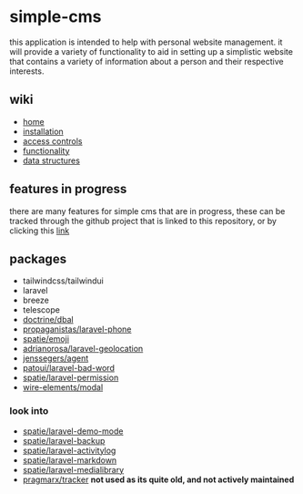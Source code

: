 # simple-cms

this application is intended to help with personal website management. it will provide a variety of functionality to aid in setting up a simplistic website that contains a variety of information about a person and their respective interests.

## wiki
* [home](https://github.com/ryangurn/ryangurnick/wiki)
* [installation](https://github.com/ryangurn/ryangurnick/wiki/installation)
* [access controls](https://github.com/ryangurn/ryangurnick/wiki/access-controls)
* [functionality](https://github.com/ryangurn/ryangurnick/wiki/functionality)
* [data structures](https://github.com/ryangurn/ryangurnick/wiki/data-structures)

## features in progress
there are many features for simple cms that are in progress, these can be tracked through the github project that is linked to this repository, or by clicking this [link](https://github.com/users/ryangurn/projects/1)

## packages
* tailwindcss/tailwindui
* laravel
* breeze
* telescope
* [doctrine/dbal](https://github.com/doctrine/dbal)
* [propaganistas/laravel-phone](https://github.com/propaganistas/laravel-phone)
* [spatie/emoji](https://github.com/spatie/emoji)
* [adrianorosa/laravel-geolocation](https://github.com/adrianorsouza/laravel-geolocation)
* [jenssegers/agent](https://github.com/jenssegers/agent)
* [patoui/laravel-bad-word](https://github.com/patoui/laravel-bad-word)
* [spatie/laravel-permission](https://github.com/spatie/laravel-permission)
* [wire-elements/modal](https://github.com/wire-elements/modal)

### look into
* [spatie/laravel-demo-mode](https://github.com/spatie/laravel-demo-mode)
* [spatie/laravel-backup](https://github.com/spatie/laravel-backup)
* [spatie/laravel-activitylog](https://github.com/spatie/laravel-activitylog)
* [spatie/laravel-markdown](https://github.com/spatie/laravel-markdown)
* [spatie/laravel-medialibrary](https://github.com/spatie/laravel-medialibrary)
* [pragmarx/tracker](https://github.com/mikha-dev/pragmarx-tracker) **not used as its quite old, and not actively maintained**
